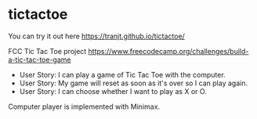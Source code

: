 # tictactoe

You can try it out here https://tranjt.github.io/tictactoe/

FCC Tic Tac Toe project
https://www.freecodecamp.org/challenges/build-a-tic-tac-toe-game

* User Story: I can play a game of Tic Tac Toe with the computer.
* User Story: My game will reset as soon as it's over so I can play again.
* User Story: I can choose whether I want to play as X or O.


Computer player is implemented with Minimax.
